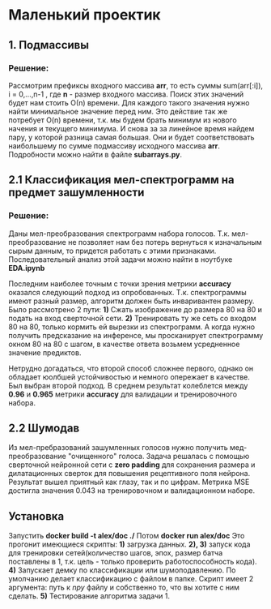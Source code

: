 # Маленький проектик

## 1. Подмассивы

### Решение:
Рассмотрим префиксы входного массива **arr**, то есть суммы sum(arr[:i]), i = 0,...,n-1 , где **n** - размер входного массива.
Поиск этих значений будет нам стоить О(n) времени. Для каждого такого значения нужно найти минимальное значение перед ним.
Это действие так же потребует O(n) времени, т.к. мы будем брать минимум из нового начения и текущего минимума.
И снова за за линейное время найдем пару, у которой разница самая большая.
Они и будет соответствовать наибольшему по сумме подмассиву исходного массива **arr**.
Подробности можно найти в файле **subarrays.py**.


## 2.1 Классификация мел-спектрограмм на предмет зашумленности

### Решение:
Даны мел-преобразования спектрограмм набора голосов. Т.к. мел-преобразование не позволяет нам без потерь вернуться к
изначальным сырым данным, то придется работать с этими признаками. Последовательный анализ этой задачи можно найти в
ноутбуке **EDA.ipynb**

Последним наиболее точным с точки зрения метрики **accuracy** оказался следующий подход из опробованных.
Т.к. спектрограммы имеют разный размер, алгоритм должен быть инваривантен размеру. Было рассмотрено 2 пути:
**1)** Сжать изображение до размера 80 на 80 и подать на вход сверточной сети.
**2)** Тренировать ту же сеть со входом 80 на 80, только кормить ей вырезки из спектрограмм. А когда нужно получить
предсказание на инференсе, мы просканирует спектрограмму окном 80 на 80 с шагом, в качестве ответа возьмем усредненное
значение предиктов.

Нетрудно догадаться, что второй способ сложнее первого, однако он обладает юолбшей устойчивостью и немного опережает в
качестве. Был выбран второй подход. В среднем результат колеблется между **0.96** и **0.965** метрики **accuracy** для
валидации и тренировочного набора.

## 2.2 Шумодав
Из мел-пребразований зашумленных голосов нужно получить мед-преобразование "очищенного" голоса.
Задача решалась с помощью сверточной нейронной сети с **zero padding** для сохранения размера и дилатационных сверток
для повышения рецептивного поля нейрона. Результат вышел приятный как глазу, так и по цифрам. Метрика MSE достигла значения
0.043 на тренировочном и валидационном наборе.

## Установка
Запустить **docker build -t alex/doc ./**
Потом **docker run alex/doc**
Это прогонит имеющиеся скрипты:
**1)** загрузка данных.
**2), 3)** запуск кода для тренировки сетей(количество шагов, эпох, размер батча поставлены в 1,
т.к. цель - только проверить работоспособность кода).
**4)** Запускает демку по классификации или шумоподавлению. По умолчанию делает классификацию с файлом в папке.
Скрипт имеет 2 аргумента: путь к *npy* файлу и собственно то, что вы хотите с ним сделать.
**5)** Тестирование алгоритма задачи 1.
